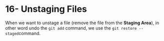 # 16- Unstaging Files

When we want to unstage a file (remove the file from the **Staging Area**), in other word undo the `git add` command, we use the `git restore --staged`command.

```
```